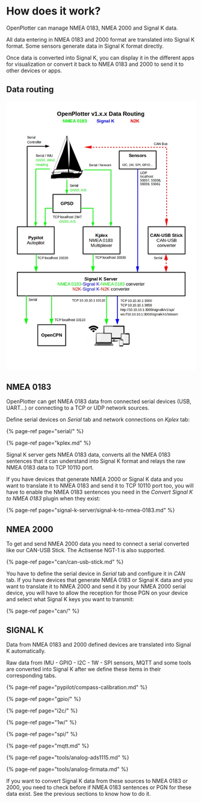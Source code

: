 # How does it work?

OpenPlotter can manage NMEA 0183, NMEA 2000 and Signal K data.

All data entering in NMEA 0183 and 2000 format are translated into Signal K format. Some sensors generate data in Signal K format directly.

Once data is converted into Signal K, you can display it in the different apps for visualization or convert it back to NMEA 0183 and 2000 to send it to other devices or apps.

## Data routing

![](.gitbook/assets/nav_data3%20%281%29.jpg)

## NMEA 0183

OpenPlotter can get NMEA 0183 data from connected serial devices \(USB, UART...\) or connecting to a TCP or UDP network sources.

Define serial devices on _Serial_ tab and network connections on _Kplex_ tab:

{% page-ref page="serial/" %}

{% page-ref page="kplex.md" %}

Signal K server gets NMEA 0183 data, converts all the NMEA 0183 sentences that it can understand into Signal K format and relays the raw NMEA 0183 data to TCP 10110 port.

If you have devices that generate NMEA 2000 or Signal K data and you want to translate it to NMEA 0183 and send it to TCP 10110 port too, you will have to enable the NMEA 0183 sentences you need in the _Convert Signal K to NMEA 0183_ plugin when they exist:

{% page-ref page="signal-k-server/signal-k-to-nmea-0183.md" %}

## NMEA 2000

To get and send NMEA 2000 data you need to connect a serial converted like our CAN-USB Stick. The Actisense NGT-1 is also supported.

{% page-ref page="can/can-usb-stick.md" %}

You have to define the serial device in _Serial_ tab and configure it in _CAN_ tab. If you have devices that generate NMEA 0183 or Signal K data and you want to translate it to NMEA 2000 and send it by your NMEA 2000 serial device, you will have to allow the reception for those PGN on your device and select what Signal K keys you want to transmit:

{% page-ref page="can/" %}

## SIGNAL K

Data from NMEA 0183 and 2000 defined devices are translated into Signal K automatically.

Raw data from IMU - GPIO - I2C - 1W - SPI sensors, MQTT and some tools are converted into Signal K after we define these items in their corresponding tabs.

{% page-ref page="pypilot/compass-calibration.md" %}

{% page-ref page="gpio/" %}

{% page-ref page="i2c/" %}

{% page-ref page="1w/" %}

{% page-ref page="spi/" %}

{% page-ref page="mqtt.md" %}

{% page-ref page="tools/analog-ads1115.md" %}

{% page-ref page="tools/analog-firmata.md" %}

If you want to convert Signal K data from these sources to NMEA 0183 or 2000, you need to check before if NMEA 0183 sentences or PGN for these data exist. See the previous sections to know how to do it.

